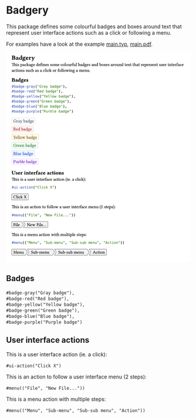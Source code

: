 # Badgery

This package defines some colourful badges and boxes around text that represent user interface actions such as a click or following a menu.

For examples have a look at the example [main.typ](./example/main.typ), [main.pdf](./exmaple/main.pdf).

![example](./demo.png)

## Badges

```typ
#badge-gray("Gray badge"),
#badge-red("Red badge"),
#badge-yellow("Yellow badge"),
#badge-green("Green badge"),
#badge-blue("Blue badge"),
#badge-purple("Purple badge")
```

## User interface actions

This is a user interface action (ie. a click):

```typ
#ui-action("Click X")
```

This is an action to follow a user interface menu (2 steps):

```typ
#menu(("File", "New File..."))
```

This is a menu action with multiple steps:

```typ
#menu(("Menu", "Sub-menu", "Sub-sub menu", "Action"))
```
